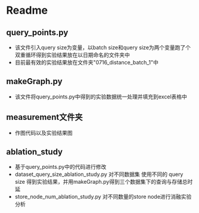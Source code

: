 # Readme
## query_points.py
- 该文件引入query size为变量，以batch size和query size为两个变量跑了个双重循环得到实验结果放在以日期命名的文件夹中
- 目前最有效的实验结果放在文件夹"0716_distance_batch_1"中
## makeGraph.py
- 该文件将query_points.py中得到的实验数据统一处理并填充到excel表格中
## measurement文件夹
- 作图代码以及实验结果图
## ablation_study
- 基于query_points.py中的代码进行修改
- dataset_query_size_ablation_study.py 对不同数据集 使用不同的 query size 得到实验结果，并用makeGraph.py得到三个数据集下的查询与存储总时延
- store_node_num_ablation_study.py 对不同数量的store node进行消融实验分析